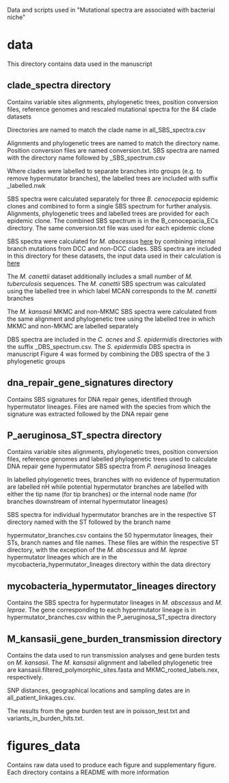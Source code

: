 Data and scripts used in "Mutational spectra are associated with bacterial niche"

# data
This directory contains data used in the manuscript

## clade_spectra directory

Contains variable sites alignments, phylogenetic trees, position conversion files, reference genomes and rescaled mutational spectra for the 84 clade datasets

Directories are named to match the clade name in all\_SBS\_spectra.csv

Alignments and phylogenetic trees are named to match the directory name. Position conversion files are named conversion.txt. SBS spectra are named with the directory name followed by \_SBS\_spectrum.csv

Where clades were labelled to separate branches into groups (e.g. to remove hypermutator branches), the labelled trees are included with suffix \_labelled.nwk

SBS spectra were calculated separately for three _B. cenocepacia_ epidemic clones and combined to form a single SBS spectrum for further analysis. Alignments, phylogenetic trees and labelled trees are provided for each epidemic clone. The combined SBS spectrum is in the B\_cenocepacia\_ECs directory. The same conversion.txt file was used for each epidemic clone

SBS spectra were calculated for _M. abscessus_ [here](https://www.nature.com/articles/s41564-021-00963-3) by combining internal branch mutations from DCC and non-DCC clades. SBS spectra are included in this directory for these datasets, the input data used in their calculation is [here](https://zenodo.org/record/5116229#.YsVbHuzMIaE)

The _M. canettii_ dataset additionally includes a small number of _M. tuberculosis_ sequences. The _M. canettii_ SBS spectrum was calculated using the labelled tree in which label MCAN corresponds to the _M. canettii_ branches

The _M. kansasii_ MKMC and non-MKMC SBS spectra were calculated from the same alignment and phylogenetic tree using the labelled tree in which MKMC and non-MKMC are labelled separately

DBS spectra are included in the _C. acnes_ and _S. epidermidis_ directories with the suffix \_DBS\_spectrum.csv. The _S. epidermidis_ DBS spectra in manuscript Figure 4 was formed by combining the DBS spectra of the 3 phylogenetic groups

## dna_repair_gene_signatures directory

Contains SBS signatures for DNA repair genes, identified through hypermutator lineages. Files are named with the species from which the signature was extracted followed by the DNA repair gene

## P_aeruginosa_ST_spectra directory

Contains variable sites alignments, phylogenetic trees, position conversion files, reference genomes and labelled phylogenetic trees used to calculate DNA repair gene hypermutator SBS spectra from _P. aeruginosa_ lineages

In labelled phylogenetic trees, branches with no evidence of hypermutation are labelled nH while potential hypermutator branches are labelled with either the tip name (for tip branches) or the internal node name (for branches downstream of internal hypermutator lineages)

SBS spectra for individual hypermutator branches are in the respective ST directory named with the ST followed by the branch name

hypermutator_branches.csv contains the 50 hypermutator lineages, their STs, branch names and file names. These files are within the respective ST directory, with the exception of the _M. abscessus_ and _M. leprae_ hypermutator lineages which are in the mycobacteria_hypermutator_lineages directory within the data directory

## mycobacteria_hypermutator_lineages directory

Contains the SBS spectra for hypermutator lineages in _M. abscessus_ and _M. leprae_. The gene corresponding to each hypermutator lineage is in hypermutator_branches.csv within the P_aeruginosa_ST_spectra directory

## M_kansasii_gene_burden_transmission directory

Contains the data used to run transmission analyses and gene burden tests on _M. kansasii_. The _M. kansasii_ alignment and labelled phylogenetic tree are kansasii.filtered_polymorphic_sites.fasta and MKMC_rooted_labels.nex, respectively.

SNP distances, geographical locations and sampling dates are in all_patient_linkages.csv.

The results from the gene burden test are in poisson_test.txt and variants_in_burden_hits.txt.

# figures_data

Contains raw data used to produce each figure and supplementary figure. Each directory contains a README with more information
